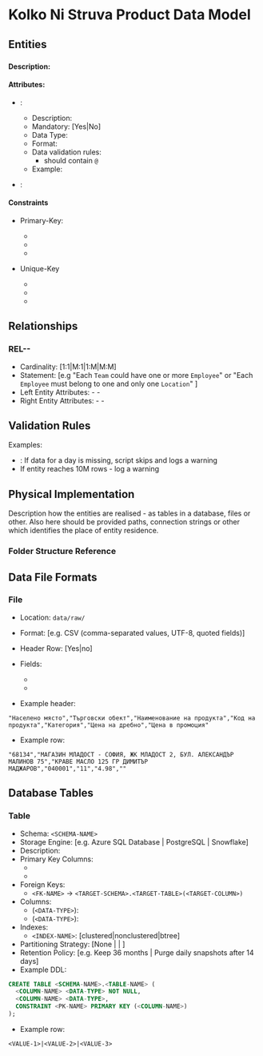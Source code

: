 # Kolko Ni Struva Product Data Model

## Entities

### <ENTITY-NAME>

#### Description:

<ENTITY-DESCRIPTION>

#### Attributes:

  - <ATTRIBUTE-NAME>: 
    - Description: <ATTRIBUTE-DESCRIPTION>
    - Mandatory: [Yes|No]    
    - Data Type: <DATA-TYPE>
    - Format: <DATA-FORMAT>
    - Data validation rules:
       - should contain `@`
    - Example: <DATA-EXAMPLE>

  - <ATTRIBUTE-NAME>: <ATTRIBUTE-DESCRIPTION>  

#### Constraints

  - Primary-Key: 
      - <ATTRIBUTE-NAME>
      - <ATTRIBUTE-NAME>
      - <ATTRIBUTE-NAME>

  - Unique-Key
      - <ATTRIBUTE-NAME>
      - <ATTRIBUTE-NAME>
      - <ATTRIBUTE-NAME>

## Relationships

### REL-<ENTITY-NAME>-<ENTITY-NAME>

- Cardinality: [1:1|M:1|1:M|M:M]
- Statement: [e.g "Each `Team` could have one or more `Employee`" or "Each `Employee` must belong to one and only one `Location`" ]
- Left Entity Attributes: 
      - <ATTRIBUTE-NAME>
      - <ATTRIBUTE-NAME>
- Right Entity Attributes: 
      - <ATTRIBUTE-NAME>
      - <ATTRIBUTE-NAME>


## Validation Rules

Examples:
- <ENTITY-NAME>: If data for a day is missing, script skips and logs a warning
- If entity reaches 10M rows - log a warning


## Physical Implementation

Description how the entities are realised - as tables in a database, files or other. Also here should be provided paths, connection strings or other which identifies the place of entity residence.

### Folder Structure Reference

## Data File Formats

### File <FILE-NAME>
- Location: `data/raw/`
- Format: [e.g. CSV (comma-separated values, UTF-8, quoted fields)]
- Header Row: [Yes|no]
- Fields:
    - <FIELD-NAME>
    - <FIELD-NAME>

- Example header:
```
"Населено място","Търговски обект","Наименование на продукта","Код на продукта","Категория","Цена на дребно","Цена в промоция"
```

- Example row:
```
"68134","МАГАЗИН МЛАДОСТ - СОФИЯ, ЖК МЛАДОСТ 2, БУЛ. АЛЕКСАНДЪР МАЛИНОВ 75","КРАВЕ МАСЛО 125 ГР ДИМИТЪР МАДЖАРОВ","040001","11","4.98",""
```

## Database Tables

### Table <TABLE-NAME>
- Schema: `<SCHEMA-NAME>`
- Storage Engine: [e.g. Azure SQL Database | PostgreSQL | Snowflake]
- Description: <TABLE-DESCRIPTION>
- Primary Key Columns:
  - <COLUMN-NAME>
  - <COLUMN-NAME>
- Foreign Keys:
  - `<FK-NAME>` → `<TARGET-SCHEMA>.<TARGET-TABLE>(<TARGET-COLUMN>)`
- Columns:
  - <COLUMN-NAME> (`<DATA-TYPE>`): <COLUMN-DESCRIPTION>
  - <COLUMN-NAME> (`<DATA-TYPE>`): <COLUMN-DESCRIPTION>
- Indexes:
  - `<INDEX-NAME>`: <COLUMN-LIST> [clustered|nonclustered|btree]
- Partitioning Strategy: [None | <COLUMN-NAME> | <RANGE>]
- Retention Policy: [e.g. Keep 36 months | Purge daily snapshots after 14 days]
- Example DDL:
```sql
CREATE TABLE <SCHEMA-NAME>.<TABLE-NAME> (
  <COLUMN-NAME> <DATA-TYPE> NOT NULL,
  <COLUMN-NAME> <DATA-TYPE>,
  CONSTRAINT <PK-NAME> PRIMARY KEY (<COLUMN-NAME>)
);
```
- Example row:
```
<VALUE-1>|<VALUE-2>|<VALUE-3>
```
